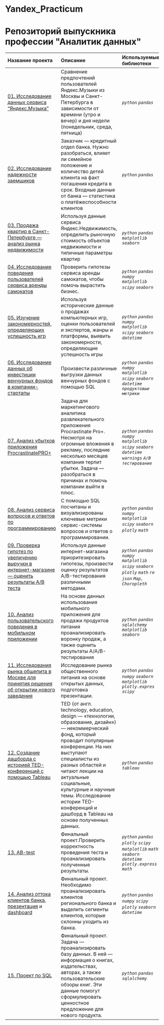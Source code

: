 # Yandex_Practicum
 
# Репозиторий выпускника профессии "Аналитик данных"



| Название проекта | Описание | Используемые библиотеки  |
| :---------------------- | :---------------------- | :---------------------- |
| [01. Исследование данных сервиса “Яндекс.Музыка”](https://github.com/tatianaaxe/Yandex_Practicum/tree/125f4e698b1bc60b9bc56d0727910d8b679ead1a/%D0%AF%D0%BD%D0%B4%D0%B5%D0%BA%D1%81.%D0%9C%D1%83%D0%B7%D1%8B%D0%BA%D0%B0)| Сравнение предпочтений пользователей Яндекс.Музыки из Москвы и Санкт-Петербурга в зависимости от времени (утро и вечер) и дня недели (понедельник, среда, пятница) | *`python`* *`pandas`* |
| [02. Исследование надежности заемщиков](https://github.com/tatianaaxe/Yandex_Practicum/tree/125f4e698b1bc60b9bc56d0727910d8b679ead1a/%D0%98%D1%81%D1%81%D0%BB%D0%B5%D0%B4%D0%BE%D0%B2%D0%B0%D0%BD%D0%B8%D0%B5%20%D0%BD%D0%B0%D0%B4%D0%B5%D0%B6%D0%BD%D0%BE%D1%81%D1%82%D0%B8%20%D0%B7%D0%B0%D0%B5%D0%BC%D1%89%D0%B8%D0%BA%D0%BE%D0%B2) | Заказчик — кредитный отдел банка. Нужно разобраться, влияет ли семейное положение и количество детей клиента на факт погашения кредита в срок. Входные данные от банка — статистика о платёжеспособности клиентов | *`python`* *`pandas`* |
| [03. Продажа квартир в Санкт-Петербурге — анализ рынка недвижимости](https://github.com/tatianaaxe/Yandex_Practicum/tree/125f4e698b1bc60b9bc56d0727910d8b679ead1a/%D0%98%D1%81%D1%81%D0%BB%D0%B5%D0%B4%D0%BE%D0%B2%D0%B0%D0%BD%D0%B8%D0%B5%20%D0%BE%D0%B1%D1%8A%D1%8F%D0%B2%D0%BB%D0%B5%D0%BD%D0%B8%D0%B9%20%D0%BE%20%D0%BF%D1%80%D0%BE%D0%B4%D0%B0%D0%B6%D0%B5%20%D0%BA%D0%B2%D0%B0%D1%80%D1%82%D0%B8%D1%80) | Используя данные сервиса Яндекс.Недвижимость, определить рыночную стоимость объектов недвижимости и типичные параметры квартир | *`python`* *`pandas`* *`matplotlib`* *`seaborn`* |
| [04. Исследование поведения пользователей сервиса аренды самокатов](https://github.com/tatianaaxe/Yandex_Practicum/tree/125f4e698b1bc60b9bc56d0727910d8b679ead1a/%D0%98%D1%81%D1%81%D0%BB%D0%B5%D0%B4%D0%BE%D0%B2%D0%B0%D0%BD%D0%B8%D0%B5%20%D0%B4%D0%B0%D0%BD%D0%BD%D1%8B%D1%85%20%D0%BE%20%D0%BF%D0%BE%D0%B5%D0%B7%D0%B4%D0%BA%D0%B0%D1%85%20%D1%81%D0%B5%D1%80%D0%B2%D0%B8%D1%81%D0%B0%20GoFast) | Проверить гипотезы сервиса аренды самокатов, чтобы помочь вырастить бизнес. | *`python`* *`pandas`* *`numpy`* *`matplotlib`* *`scipy`* *`seaborn`* |
| [05. Изучение закономерностей, определяющих успешность игр](https://github.com/tatianaaxe/Yandex_Practicum/tree/3c5b94ed15609ce5a9a5c3da9d4e4764ffbb5062/%D0%98%D0%BD%D1%82%D0%B5%D1%80%D0%BD%D0%B5%D1%82-%D0%BC%D0%B0%D0%B3%D0%B0%D0%B7%D0%B8%D0%BD%20%D0%A1%D1%82%D1%80%D0%B8%D0%BC%D1%87%D0%B8%D0%BA_%D0%B8%D1%81%D1%81%D0%BB%D0%B5%D0%B4%D0%BE%D0%B2%D0%B0%D1%82%D0%B5%D0%BB%D1%8C%D1%81%D0%BA%D0%B8%D0%B9%20%D0%B0%D0%BD%D0%B0%D0%BB%D0%B8%D0%B7%20%D0%B4%D0%B0%D0%BD%D0%BD%D1%8B%D1%85%20%D0%B8%20%D0%BF%D1%80%D0%BE%D0%B2%D0%B5%D1%80%D0%BA%D0%B0%20%D0%B3%D0%B8%D0%BF%D0%BE%D1%82%D0%B5%D0%B7) | Используя исторические данные о продажах компьютерных игр, оценки пользователей и экспертов, жанры и платформы, выявить закономерности, определяющие успешность игры | *`python`* *`pandas`* *`numpy`* *`matplotlib`* *`scipy`* *`seaborn`* *`datetime`* |
| [06. Исследование данных об инвестиции венчурных фондов в компании-стартапы](https://github.com/tatianaaxe/Yandex_Practicum/tree/122bf94d194abff0f4fd39962c503ec85b932ff2/SQL_Startup%20Investments) | Произвести различные выгрузки данных венчурных фондов с помощью SQL | *`python`* *`pandas`* *`numpy`* *`matplotlib`* *`scipy`* *`seaborn`* *`datetime`* *`продуктовые метрики`*|
| [07. Анализ убытков приложения ProcrastinatePRO+](https://github.com/tatianaaxe/Yandex_Practicum/tree/125f4e698b1bc60b9bc56d0727910d8b679ead1a/%D0%90%D0%BD%D0%B0%D0%BB%D0%B8%D0%B7%20%D0%BF%D0%BE%D0%BB%D1%8C%D0%B7%D0%BE%D0%B2%D0%B0%D1%82%D0%B5%D0%BB%D1%8C%D1%81%D0%BA%D0%BE%D0%B3%D0%BE%20%D0%BF%D0%BE%D0%B2%D0%B5%D0%B4%D0%B5%D0%BD%D0%B8%D1%8F%20%D0%B2%20%D0%BC%D0%BE%D0%B1%D0%B8%D0%BB%D1%8C%D0%BD%D0%BE%D0%BC%20%D0%BF%D1%80%D0%B8%D0%BB%D0%BE%D0%B6%D0%B5%D0%BD%D0%B8%D0%B8) | Задача для маркетингового аналитика развлекательного приложения Procrastinate Pro+. Несмотря на огромные вложения в рекламу, последние несколько месяцев компания терпит убытки. Задача — разобраться в причинах и помочь компании выйти в плюс. | *`python`* *`pandas`* *`numpy`* *`matplotlib`* *`scipy`* *`seaborn`* *`datetime`* *`warnings`* *`A/B тестирование`* |
| [08. Анализ сервиса вопросов и ответов по программированию](https://github.com/tatianaaxe/Yandex_Practicum/tree/125f4e698b1bc60b9bc56d0727910d8b679ead1a/SQL_StackOverflow%20%E2%80%94%20%D1%81%D0%B5%D1%80%D0%B2%D0%B8%D1%81%D0%B0%20%D0%B2%D0%BE%D0%BF%D1%80%D0%BE%D1%81%D0%BE%D0%B2%20%D0%B8%20%D0%BE%D1%82%D0%B2%D0%B5%D1%82%D0%BE%D0%B2%20%D0%BE%20%D0%BF%D1%80%D0%BE%D0%B3%D1%80%D0%B0%D0%BC%D0%BC%D0%B8%D1%80%D0%BE%D0%B2%D0%B0%D0%BD%D0%B8%D0%B8) |С помощью SQL посчитаны и визуализированы ключевые метрики сервис-системы вопросов и ответов о программировании. | *`python`* *`pandas`* *`numpy`* *`matplotlib`* *`scipy`* *`seaborn`* *`plotly`* *`math`*|
| [09. Проверка гипотез по увеличению выручки в интернет-магазине — оценить результаты A/B теста](https://github.com/tatianaaxe/Yandex_Practicum/tree/122bf94d194abff0f4fd39962c503ec85b932ff2/%D0%9F%D1%80%D0%B8%D0%BE%D1%80%D0%B8%D1%82%D0%B8%D0%B7%D0%B0%D1%86%D0%B8%D1%8F%20%D0%B3%D0%B8%D0%BF%D0%BE%D1%82%D0%B5%D0%B7%20%D0%B2%20%D0%B8%D0%BD%D1%82%D0%B5%D1%80%D0%BD%D0%B5%D1%82-%D0%BC%D0%B0%D0%B3%D0%B0%D0%B7%D0%B8%D0%BD%D0%B5.%20AB%20%D1%82%D0%B5%D1%81%D1%82) | Используя данные интернет-магазина приоритезировать гипотезы, произвести оценку результатов A/B-тестирования различными методами.  | *`python`* *`pandas`* *`numpy`* *`matplotlib`* *`scipy`* *`seaborn`* *`plotly`* *`math`* *`re`* *`json`* *`Map, Choropleth`*|
| [10. Анализ пользовательского поведения в мобильном приложении](https://github.com/tatianaaxe/Yandex_Practicum/tree/122bf94d194abff0f4fd39962c503ec85b932ff2/%D0%92%D0%BE%D1%80%D0%BE%D0%BD%D0%BA%D0%B0%20%D0%BF%D1%80%D0%BE%D0%B4%D0%B0%D0%B6) | На основе данных использования мобильного приложения для продажи продуктов питания проанализировать воронку продаж, а также оценить результаты A/A/B-тестирования  | *`python`* *`pandas`* *`sqlalchemy`* *`matplotlib`*  *`seaborn`* |
| [11. Исследования рынка общепита в Москве для принятия решения об открытии нового заведения](https://github.com/tatianaaxe/Yandex_Practicum/tree/864b03d9d885f0a93e62c384bde51579259e2e7b/%D0%A0%D1%8B%D0%BD%D0%BE%D0%BA%20%D0%B7%D0%B0%D0%B2%D0%B5%D0%B4%D0%B5%D0%BD%D0%B8%D0%B9%20%D0%BE%D0%B1%D1%89%D0%B5%D1%81%D1%82%D0%B2%D0%B5%D0%BD%D0%BD%D0%BE%D0%B3%D0%BE%20%D0%BF%D0%B8%D1%82%D0%B0%D0%BD%D0%B8%D1%8F%20%D0%9C%D0%BE%D1%81%D0%BA%D0%B2%D1%8B) | Исследование рынка общественного питания на основе открытых данных, подготовка презентации. | *`python`* *`pandas`* *`numpy`* *`seaborn`* *`matplotlib`* *`plotly.expres`* *`scipy`* |
| [12. Создание дашборда с историей TED-конференций с помощью Tableau](https://public.tableau.com/views/TED-V2/TED-?:language=en-US&:display_count=n&:origin=viz_share_link) | TED (от англ. technology, education, design — «технологии, образование, дизайн») — некоммерческий фонд, который проводит популярные конференции. На них выступают специалисты из разных областей и читают лекции на актуальные социальные, культурные и научные темы. Исследование истории TED-конференций и дашборд в Tableau на основе полученных данных. | *`python`* *`pandas`* *`tableau`* |
| [13. AB-test](https://github.com/tatianaaxe/Yandex_Practicum/tree/527a300e75154b84a7583660ab54e2da0c81508c/AB-test) | Финальный проект.Проверить корректность проведения теста и проанализировать полученные результаты.| *`python`* *`pandas`* *`plotly`* *`scipy`* *`matplotlib`* *`math`* *`seaborn`* *`datetime`* *`plotly.express`* *`math`*  |
| [14. Анализ оттока клиентов банка](https://github.com/tatianaaxe/Yandex_Practicum/tree/527a300e75154b84a7583660ab54e2da0c81508c/%D0%90%D0%BD%D0%B0%D0%BB%D0%B8%D0%B7%20%D0%BE%D1%82%D1%82%D0%BE%D0%BA%D0%B0%20%D0%BA%D0%BB%D0%B8%D0%B5%D0%BD%D1%82%D0%BE%D0%B2%20%D0%B1%D0%B0%D0%BD%D0%BA%D0%B0), [презентация](https://disk.yandex.ru/i/hBbbIgkEBGakYg) и [dashboard](https://public.tableau.com/views/_16988708725760/1?:language=en-US&publish=yes&:display_count=n&:origin=viz_share_link)| Финальный проект. Необходимо проанализировать клиентов регионального банка и выделить сегменты клиентов, которые склонны уходить из банка. | *`python`* *`pandas`* *`numpy`* *`scipy`* *`plotly`* *`seaborn`* *`datetime`*    |
| [15. Проект по SQL](https://github.com/tatianaaxe/Yandex_Practicum/tree/864b03d9d885f0a93e62c384bde51579259e2e7b/%D0%9F%D1%80%D0%BE%D0%B5%D0%BA%D1%82%20%D0%BF%D0%BE%20SQL.%20%D0%9F%D1%80%D0%B8%D0%BB%D0%BE%D0%B6%D0%B5%D0%BD%D0%B8%D0%B5%20%D0%B4%D0%BB%D1%8F%20%D0%BA%D0%BD%D0%B8%D0%B3%20%D0%B8%20%D0%B8%D1%85%20%D0%BB%D1%8E%D0%B1%D0%B8%D1%82%D0%B5%D0%BB%D0%B5%D0%B9) | Финальный проект. Задача — проанализировать базу данных. В ней — информация о книгах, издательствах, авторах, а также пользовательские обзоры книг. Эти данные помогут сформулировать ценностное предложение для нового продукта. | *`python`* *`pandas`* *`sqlalchemy`* |
